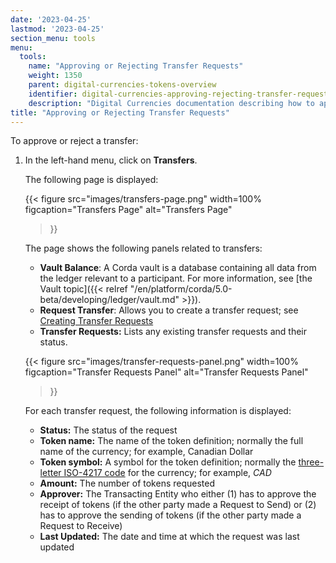 ```yaml
---
date: '2023-04-25'
lastmod: '2023-04-25'
section_menu: tools
menu:
  tools:
    name: "Approving or Rejecting Transfer Requests"
    weight: 1350
    parent: digital-currencies-tokens-overview
    identifier: digital-currencies-approving-rejecting-transfer-requests
    description: "Digital Currencies documentation describing how to approve or reject transfer requests via the GUI"
title: "Approving or Rejecting Transfer Requests"
---
```


To approve or reject a transfer:

1. In the left-hand menu, click on **Transfers**.

   The following page is displayed:
   
   {{< 
      figure
	  src="images/transfers-page.png"
      width=100%
	  figcaption="Transfers Page"
	  alt="Transfers Page"
   >}}

   The page shows the following panels related to transfers:

   * **Vault Balance**: A Corda vault is a database containing all data from the ledger relevant to a participant. For more information, see [the Vault topic]({{< relref "/en/platform/corda/5.0-beta/developing/ledger/vault.md" >}}).
   * **Request Transfer**: Allows you to create a transfer request; see [Creating Transfer Requests](creating-transfer-requests.md)
   * **Transfer Requests:** Lists any existing transfer requests and their status.
  
   {{< 
      figure
	  src="images/transfer-requests-panel.png"
      width=100%
	  figcaption="Transfer Requests Panel"
	  alt="Transfer Requests Panel"
   >}}
   
   For each transfer request, the following information is displayed:
   
   * **Status:** The status of the request
   * **Token name:** The name of the token definition; normally the full name of the currency; for example, Canadian Dollar
   * **Token symbol:** A symbol for the token definition; normally the [three-letter ISO-4217 code](https://en.wikipedia.org/wiki/ISO_4217) for the currency; for example, *CAD*
   * **Amount:** The number of tokens requested
   * **Approver:** The Transacting Entity who either (1) has to approve the receipt of tokens (if the other party made a Request to Send) or (2) has to approve the sending of tokens (if the other party made a Request to Receive)
   * **Last Updated:** The date and time at which the request was last updated